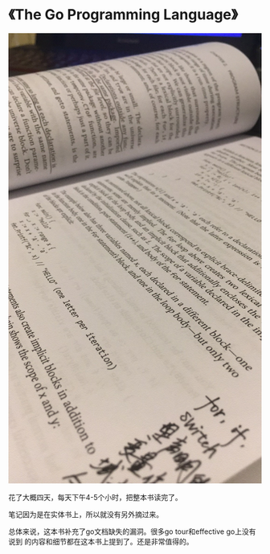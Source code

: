 # 《The Go Programming Language》

![](img/the_go_programming_language.jpg)

花了大概四天，每天下午4-5个小时，把整本书读完了。

笔记因为是在实体书上，所以就没有另外摘过来。

总体来说，这本书补充了go文档缺失的漏洞。很多go tour和effective go上没有说到
的内容和细节都在这本书上提到了。还是非常值得的。
